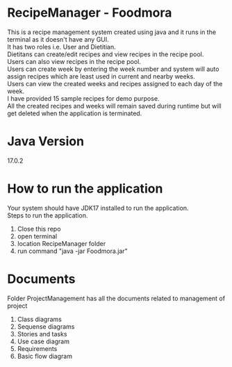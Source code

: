 # RecipeManager - Foodmora
This is a recipe management system created using java and it runs in the terminal as it doesn't have any GUI. <br />
It has two roles i.e. User and Dietitian. <br />
Dietitans can create/edit recipes and view recipes in the recipe pool. <br />
Users can also view recipes in the recipe pool. <br />
Users can create week by entering the week number and system will auto assign recipes which are least used in current and nearby weeks. <br />
Users can view the created weeks and recipes assigned to each day of the week. <br />
I have provided 15 sample recipes for demo purpose. <br />
All the created recipes and weeks will remain saved during runtime but will get deleted when the application is terminated.


# Java Version
17.0.2

# How to run the application
Your system should have JDK17 installed to run the application. <br />
Steps to run the application. <br />
  1.  Close this repo
  2.  open terminal
  3.  location RecipeManager folder
  4.  run command "java -jar Foodmora.jar"

# Documents
Folder ProjectManagement has all the documents related to management of project <br />
  1. Class diagrams 
  2. Sequense diagrams
  3. Stories and tasks
  4. Use case diagram
  5. Requirements
  6. Basic flow diagram
     
